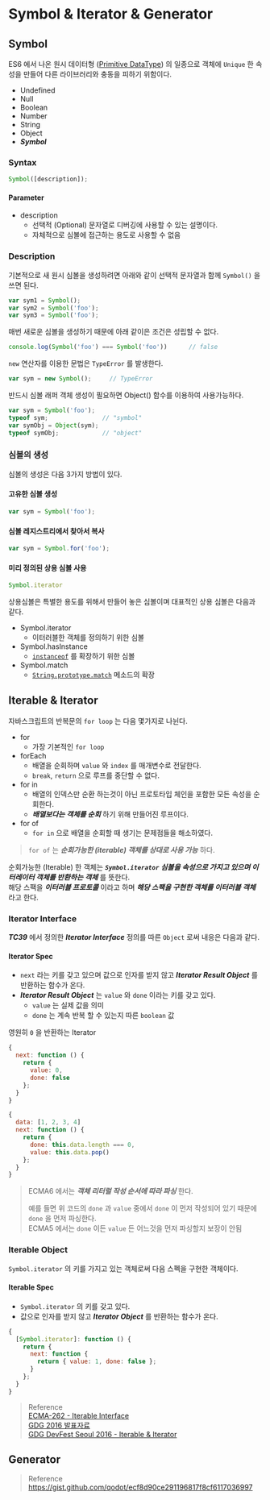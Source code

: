 # Symbol & Iterator & Generator

## Symbol

ES6 에서 나온 원시 데이터형 ([Primitive DataType](https://developer.mozilla.org/en-US/docs/Glossary/Primitive)) 의 일종으로 객체에 `Unique` 한 속성을 만들어 다른 라이브러리와 충동을 피하기 위함이다.

* Undefined
* Null
* Boolean
* Number
* String
* Object
* _**Symbol**_

### Syntax

```javascript
Symbol([description]);
```

#### Parameter

* description
  * 선택적 (Optional) 문자열로 디버깅에 사용할 수 있는 설명이다.
  * 자체적으로 심볼에 접근하는 용도로 사용할 수 없음 

### Description

기본적으로 새 원시 심볼을 생성하려면 아래와 같이 선택적 문자열과 함께 `Symbol()` 을 쓰면 된다.

```javascript
var sym1 = Symbol();
var sym2 = Symbol('foo');
var sym3 = Symbol('foo');
```

매번 새로운 심볼을 생성하기 때문에 아래 같이은 조건은 성립할 수 없다.

```javascript
console.log(Symbol('foo') === Symbol('foo'))      // false
```

`new` 연산자를 이용한 문법은 `TypeError` 를 발생한다.

```javascript
var sym = new Symbol();     // TypeError
```

반드시 심볼 래퍼 객체 생성이 필요하면 Object() 함수를 이용하여 사용가능하다.

```javascript
var sym = Symbol('foo');
typeof sym;               // "symbol"
var symObj = Object(sym);
typeof symObj;            // "object"
```

### 심볼의 생성

심볼의 생성은 다음 3가지 방법이 있다.

#### 고유한 심볼 생성

```javascript
var sym = Symbol('foo');
```

#### 심볼 레지스트리에서 찾아서 복사

```javascript
var sym = Symbol.for('foo');
```

#### 미리 정의된 상용 심볼 사용

```javascript
Symbol.iterator
```

상용심볼은 특별한 용도를 위해서 만들어 놓은 심볼이며 대표적인 상용 심볼은 다음과 같다.

* Symbol.iterator
  * 이터러블한 객체를 정의하기 위한 심볼
* Symbol.hasInstance
  * [`instanceof`](/02.-front-end/03.-javascript/02.-references/operator-and-expression.html?h=instanceof) 를 확장하기 위한 심볼
* Symbol.match
  * [`String.prototype.match`](https://developer.mozilla.org/en-US/docs/Web/JavaScript/Reference/Global_Objects/String/match) 메소드의 확장

## Iterable & Iterator

자바스크립트의 반복문의 `for loop` 는 다음 몇가지로 나뉜다.

* for
  * 가장 기본적인 `for loop`
* forEach
  * 배열을 순회하며 `value` 와 `index` 를 매개변수로 전달한다.
  * `break`, `return` 으로 루프를 중단할 수 없다.
* for in
  * 배열의 인덱스만 순환 하는것이 아닌 프로토타입 체인을 포함한 모든 속성을 순회한다.
  * _**배열보다는 객체를 순회**_ 하기 위해 만들어진 루프이다.
* for of
  * `for in` 으로 배열을 순회할 때 생기는 문제점들을 해소하였다.

> `for of` 는 _**순회가능한 (iterable) 객체를 상대로 사용 가능**_ 하다.

순회가능한 (Iterable) 한 객체는 _**`Symbol.iterator` 심볼을 속성으로 가지고 있으며 이터레이터 객체를 반환하는 객체**_ 를 뜻한다.  
해당 스팩을 _**이터러블 프로토콜**_ 이라고 하며 _**해당 스팩을 구현한 객체를 이터러블 객체**_ 라고 한다.

### Iterator Interface

_**TC39**_ 에서 정의한 _**Iterator Interface**_ 정의를 따른 `Object` 로써 내응은 다음과 같다.

#### Iterator Spec

* `next` 라는 키를 갖고 있으며 값으로 인자를 받지 않고 _**Iterator Result Object**_ 를 반환하는 함수가 온다.
* _**Iterator Result Object**_ 는 `value` 와 `done` 이라는 키를 갖고 있다.
  * `value` 는 실제 값을 의미
  * `done` 는 계속 반복 할 수 있는지 따른 `boolean` 값

영원히 `0` 을 반환하는 Iterator

```javascript
{
  next: function () {
    return {
      value: 0,
      done: false
    };
  }
}
```

```javascript
{
  data: [1, 2, 3, 4]
  next: function () {
    return {
      done: this.data.length === 0,
      value: this.data.pop()
    };
  }
}
```

> ECMA6 에서는 _**객체 리터럴 작성 순서에 따라 파싱**_ 한다.  
>
> 예를 들면 위 코드의 `done` 과 `value` 중에서 `done` 이 먼저 작성되어 있기 때문에 `done` 을 먼저 파싱한다.  
> ECMA5 에서는 `done` 이든 `value` 든 어느것을 먼저 파싱할지 보장이 안됨

### Iterable Object

`Symbol.iterator` 의 키를 가지고 있는 객체로써 다음 스펙을 구현한 객체이다.

#### Iterable Spec

* `Symbol.iterator` 의 키를 갖고 있다.
* 값으로 인자를 받지 않고 _**Iterator Object**_ 를 반환하는 함수가 온다.

```javascript
{
  [Symbol.iterator]: function () {
    return {
      next: function {
        return { value: 1, done: false };
      }
    };
  }
}
```

> Reference  
> [ECMA-262 - Iterable Interface](http://www.ecma-international.org/ecma-262/6.0/#sec-iterable-interface)  
> [GDG 2016 발표자료](http://www.bsidesoft.com/?p=2913)  
> [GDG DevFest Seoul 2016 - Iterable & Iterator](https://youtu.be/CY_2mFxQwzc)

## Generator

> Reference  
> https://gist.github.com/qodot/ecf8d90ce291196817f8cf6117036997